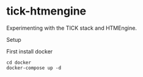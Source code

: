 # tick-htmengine

Experimenting with the TICK stack and HTMEngine.

Setup

First install docker

```
cd docker
docker-compose up -d
```
